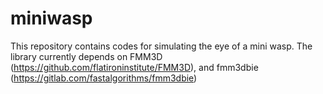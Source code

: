 # miniwasp
This repository contains codes for simulating the eye of a mini wasp. The library currently depends on FMM3D (https://github.com/flatironinstitute/FMM3D), and fmm3dbie (https://gitlab.com/fastalgorithms/fmm3dbie)
